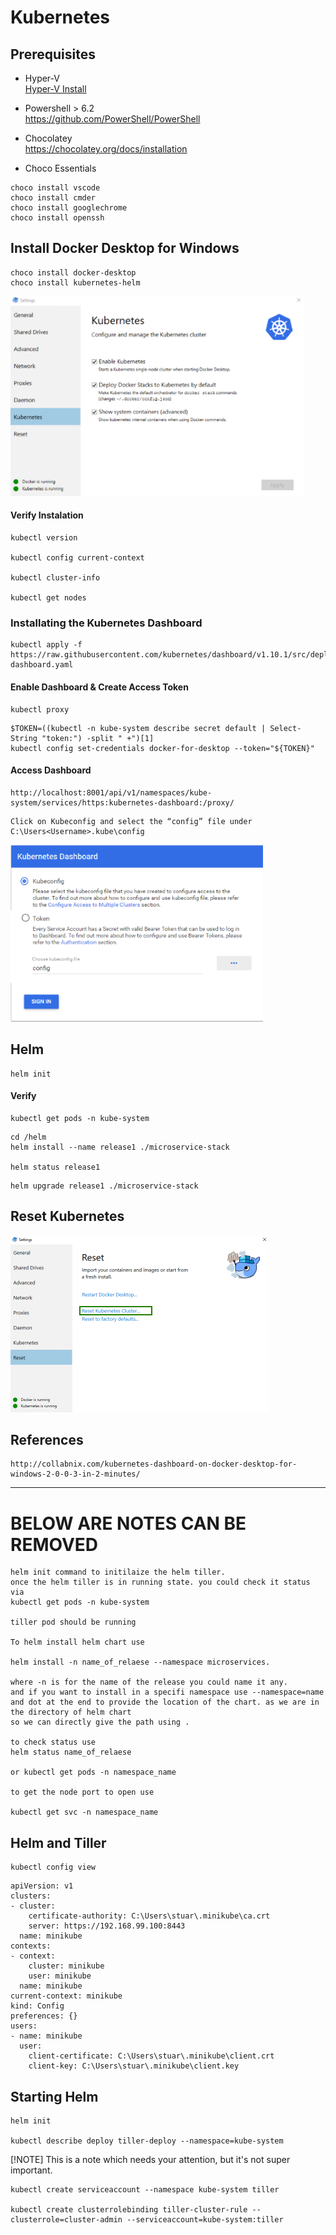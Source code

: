# Kubernetes

## Prerequisites

- Hyper-V     
[Hyper-V Install](hyper-v.md)
- Powershell  > 6.2   
https://github.com/PowerShell/PowerShell

- Chocolatey   
https://chocolatey.org/docs/installation

- Choco Essentials
```
choco install vscode
choco install cmder
choco install googlechrome
choco install openssh
```

## Install Docker Desktop for Windows

```
choco install docker-desktop
choco install kubernetes-helm
```

![](images/docker-desktop.png)


#### Verify Instalation 

```
kubectl version

kubectl config current-context

kubectl cluster-info

kubectl get nodes
```

### Installating the Kubernetes Dashboard

```
kubectl apply -f https://raw.githubusercontent.com/kubernetes/dashboard/v1.10.1/src/deploy/recommended/kubernetes-dashboard.yaml
```

#### Enable Dashboard & Create Access Token

```
kubectl proxy
```

```
$TOKEN=((kubectl -n kube-system describe secret default | Select-String "token:") -split " +")[1]
kubectl config set-credentials docker-for-desktop --token="${TOKEN}"
```

#### Access Dashboard

```
http://localhost:8001/api/v1/namespaces/kube-system/services/https:kubernetes-dashboard:/proxy/ 
```

```
Click on Kubeconfig and select the “config” file under C:\Users<Username>.kube\config
```

![](images/kube-dashboard.png)

## Helm

```
helm init
```
#### Verify 

```
kubectl get pods -n kube-system
```

```
cd /helm
helm install --name release1 ./microservice-stack

helm status release1
```

```
helm upgrade release1 ./microservice-stack
```

## Reset Kubernetes

![](images/kube-reset.png)

## References

```
http://collabnix.com/kubernetes-dashboard-on-docker-desktop-for-windows-2-0-0-3-in-2-minutes/
```

*************************************************************************************

# BELOW ARE NOTES CAN BE REMOVED


```
helm init command to initilaize the helm tiller. 
once the helm tiller is in running state. you could check it status via 
kubectl get pods -n kube-system

tiller pod should be running

To helm install helm chart use 

helm install -n name_of_relaese --namespace microservices. 

where -n is for the name of the release you could name it any. 
and if you want to install in a specifi namespace use --namespace=name 
and dot at the end to provide the location of the chart. as we are in the directory of helm chart 
so we can directly give the path using . 

to check status use
helm status name_of_relaese

or kubectl get pods -n namespace_name 

to get the node port to open use 

kubectl get svc -n namespace_name 
```









## Helm and Tiller

```
kubectl config view
```

```
apiVersion: v1
clusters:
- cluster:
    certificate-authority: C:\Users\stuar\.minikube\ca.crt
    server: https://192.168.99.100:8443
  name: minikube
contexts:
- context:
    cluster: minikube
    user: minikube
  name: minikube
current-context: minikube
kind: Config
preferences: {}
users:
- name: minikube
  user:
    client-certificate: C:\Users\stuar\.minikube\client.crt
    client-key: C:\Users\stuar\.minikube\client.key
```

## Starting Helm

```
helm init

kubectl describe deploy tiller-deploy --namespace=kube-system
```

[!NOTE] This is a note which needs your attention, but it's not super important.


```
kubectl create serviceaccount --namespace kube-system tiller

kubectl create clusterrolebinding tiller-cluster-rule --clusterrole=cluster-admin --serviceaccount=kube-system:tiller
```

